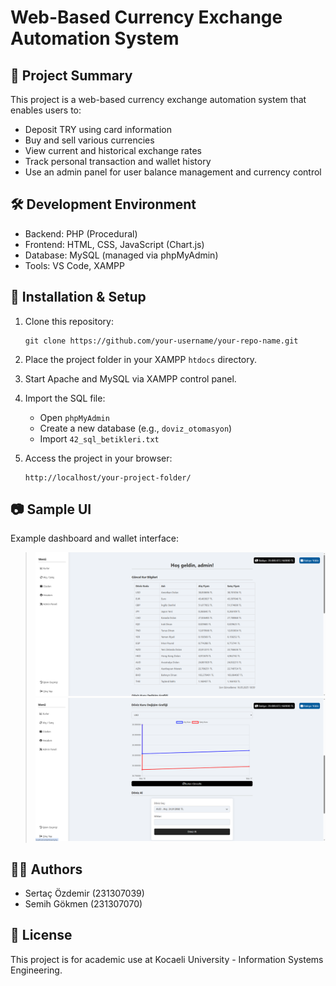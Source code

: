 # Web-Based Currency Exchange Automation System

## 📌 Project Summary
This project is a web-based currency exchange automation system that enables users to:
- Deposit TRY using card information
- Buy and sell various currencies
- View current and historical exchange rates
- Track personal transaction and wallet history
- Use an admin panel for user balance management and currency control

## 🛠️ Development Environment
- Backend: PHP (Procedural)
- Frontend: HTML, CSS, JavaScript (Chart.js)
- Database: MySQL (managed via phpMyAdmin)
- Tools: VS Code, XAMPP

## 🚀 Installation & Setup
1. Clone this repository:
   ```
   git clone https://github.com/your-username/your-repo-name.git
   ```

2. Place the project folder in your XAMPP `htdocs` directory.

3. Start Apache and MySQL via XAMPP control panel.

4. Import the SQL file:
   - Open `phpMyAdmin`
   - Create a new database (e.g., `doviz_otomasyon`)
   - Import `42_sql_betikleri.txt`

5. Access the project in your browser:
   ```
   http://localhost/your-project-folder/
   ```

## 📷 Sample UI
Example dashboard and wallet interface:

>![Dashboard Screenshot](images/Dashboard.png)
>![Dashboard Screenshot](images/Dashboard2.png)


## 👨‍💻 Authors
- Sertaç Özdemir (231307039)
- Semih Gökmen (231307070)

## 📄 License
This project is for academic use at Kocaeli University - Information Systems Engineering.
